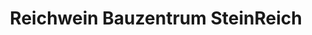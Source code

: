 ---
title: "Reichwein Bauzentrum SteinReich"
url: /geisenheim/reichwein-bauzentrum-steinreich/
shop: Baustoffe
---